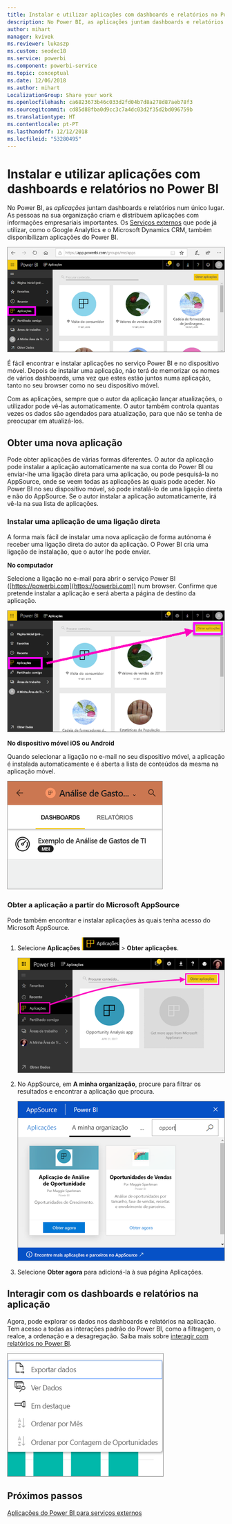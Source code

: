 ```yaml
---
title: Instalar e utilizar aplicações com dashboards e relatórios no Power BI
description: No Power BI, as aplicações juntam dashboards e relatórios num único local.
author: mihart
manager: kvivek
ms.reviewer: lukaszp
ms.custom: seodec18
ms.service: powerbi
ms.component: powerbi-service
ms.topic: conceptual
ms.date: 12/06/2018
ms.author: mihart
LocalizationGroup: Share your work
ms.openlocfilehash: ca6823673b46c033d2fd04b7d8a278d87aeb78f3
ms.sourcegitcommit: cd85d88fba0d9cc3c7a4dc03d2f35d2bd096759b
ms.translationtype: HT
ms.contentlocale: pt-PT
ms.lasthandoff: 12/12/2018
ms.locfileid: "53280495"
---
```

# <a name="install-and-use-apps-with-dashboards-and-reports-in-power-bi"></a>Instalar e utilizar aplicações com dashboards e relatórios no Power BI
No Power BI, as *aplicações* juntam dashboards e relatórios num único lugar. As pessoas na sua organização criam e distribuem aplicações com informações empresariais importantes. Os [Serviços externos](../service-connect-to-services.md) que pode já utilizar, como o Google Analytics e o Microsoft Dynamics CRM, também disponibilizam aplicações do Power BI. 

![Aplicações no Power BI](./media/end-user-apps/power-bi-apps-navbar.png)

É fácil encontrar e instalar aplicações no serviço Power BI e no dispositivo móvel. Depois de instalar uma aplicação, não terá de memorizar os nomes de vários dashboards, uma vez que estes estão juntos numa aplicação, tanto no seu browser como no seu dispositivo móvel.

Com as aplicações, sempre que o autor da aplicação lançar atualizações, o utilizador pode vê-las automaticamente. O autor também controla quantas vezes os dados são agendados para atualização, para que não se tenha de preocupar em atualizá-los. 

## <a name="get-a-new-app"></a>Obter uma nova aplicação
Pode obter aplicações de várias formas diferentes. O autor da aplicação pode instalar a aplicação automaticamente na sua conta do Power BI ou enviar-lhe uma ligação direta para uma aplicação, ou pode pesquisá-la no AppSource, onde se veem todas as aplicações às quais pode aceder. No Power BI no seu dispositivo móvel, só pode instalá-lo de uma ligação direta e não do AppSource. Se o autor instalar a aplicação automaticamente, irá vê-la na sua lista de aplicações.

### <a name="install-an-app-from-a-direct-link"></a>Instalar uma aplicação de uma ligação direta
A forma mais fácil de instalar uma nova aplicação de forma autónoma é receber uma ligação direta do autor da aplicação. O Power BI cria uma ligação de instalação, que o autor lhe pode enviar.

**No computador** 

Selecione a ligação no e-mail para abrir o serviço Power BI ([https://powerbi.com](https://powerbi.com)) num browser. Confirme que pretende instalar a aplicação e será aberta a página de destino da aplicação.

![Página de destino da aplicação no serviço Power BI](./media/end-user-apps/power-bi-get-app.png)

**No dispositivo móvel iOS ou Android** 

Quando selecionar a ligação no e-mail no seu dispositivo móvel, a aplicação é instalada automaticamente e é aberta a lista de conteúdos da mesma na aplicação móvel. 

![Lista de conteúdos da aplicação em dispositivo móvel](./media/end-user-apps/power-bi-app-index-it-spend-360.png)

### <a name="get-the-app-from-microsoft-appsource"></a>Obter a aplicação a partir do Microsoft AppSource
Pode também encontrar e instalar aplicações às quais tenha acesso do Microsoft AppSource. 

1. Selecione **Aplicações** ![Aplicações no painel de navegação à esquerda](./media/end-user-apps/power-bi-apps-bar.png) > **Obter aplicações**. 
   
     ![Ícone Obter aplicações](./media/end-user-apps/power-bi-service-apps-get-apps-oppty.png)
2. No AppSource, em **A minha organização**, procure para filtrar os resultados e encontrar a aplicação que procura.
   
     ![No AppSource em A minha organização](./media/end-user-apps/power-bi-appsource-my-org.png)
3. Selecione **Obter agora** para adicioná-la à sua página Aplicações. 

## <a name="interact-with-the-dashboards-and-reports-in-the-app"></a>Interagir com os dashboards e relatórios na aplicação
Agora, pode explorar os dados nos dashboards e relatórios na aplicação. Tem acesso a todas as interações padrão do Power BI, como a filtragem, o realce, a ordenação e a desagregação. Saiba mais sobre [interagir com relatórios no Power BI](end-user-reading-view.md). 

![Exportar dados de um visual do Power BI](./media/end-user-apps/power-bi-service-export-data-visual.png)



## <a name="next-steps"></a>Próximos passos
[Aplicações do Power BI para serviços externos](../service-connect-to-services.md)

